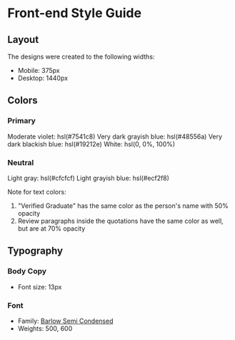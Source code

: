# Front-end Style Guide

## Layout

The designs were created to the following widths:

- Mobile: 375px
- Desktop: 1440px

## Colors

### Primary

Moderate violet: hsl(#7541c8)
Very dark grayish blue: hsl(#48556a)
Very dark blackish blue: hsl(#19212e)
White: hsl(0, 0%, 100%)

### Neutral

Light gray: hsl(#cfcfcf)
Light grayish blue: hsl(#ecf2f8)

Note for text colors:

1. "Verified Graduate" has the same color as the person's name with 50% opacity
2. Review paragraphs inside the quotations have the same color as well, but are at 70% opacity

## Typography

### Body Copy

- Font size: 13px

### Font

- Family: [Barlow Semi Condensed](https://fonts.google.com/specimen/Barlow+Semi+Condensed)
- Weights: 500, 600
